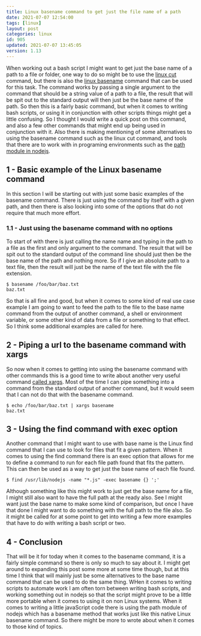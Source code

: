 ```yaml
---
title: Linux basename command to get just the file name of a path
date: 2021-07-07 12:54:00
tags: [linux]
layout: post
categories: linux
id: 905
updated: 2021-07-07 13:45:05
version: 1.13
---
```


When working out a bash script I might want to get just the base name of a path to a file or folder, one way to do so might be to use the [linux cut](/2020/11/19/linux-cut/) command, but there is also the [linux basename](https://www.geeksforgeeks.org/basename-command-in-linux-with-examples/) command that can be used for this task. The command works by passing a single argument to the command that should be a string value of a path to a file, the result that will be spit out to the standard output will then just be the base name of the path. So then this is a fairly basic command, but when it comes to writing bash scripts, or using it in conjunction with other scripts things might get a little confusing. So I thought I would write a quick post on this command, and also a few other commands that might end up being used in conjunction with it. Also there is making mentioning of some alternatives to using the basename command such as the linux cut command, and tools that there are to work with in programing environments such as the [path module in nodejs](/2017/12/27/nodejs-paths/).


<!-- more -->

## 1 - Basic example of the Linux basename command

In this section I will be starting out with just some basic examples of the basename command. There is just using the command by itself with a given path, and then there is also looking into some of the options that do not require that much more effort.

### 1.1 - Just using the basename command with no options

To start of with there is just calling the name name and typing in the path to a file as the first and only argument to the command. The result that will be spit out to the standard output of the command line should just then be the base name of the path and nothing more. So if I give an absolute path to a text file, then the result will just be the name of the text file with the file extension.

```
$ basename /foo/bar/baz.txt
baz.txt
```

So that is all fine and good, but when it comes to some kind of real use case example I am going to want to feed the path to the file to the base name command from the output of another command, a shell or environment variable, or some other kind of data from a file or something to that effect. So I think some additional examples are called for here.

## 2 - Piping a url to the basename command with xargs

So now when it comes to getting into using the basename command with other commands this is a good time to write about another very useful command [called xargs](/2020/09/26/linux-xargs/). Most of the time I can pipe something into a command from the standard output of another command, but it would seem that I can not do that with the basename command.

```
$ echo /foo/bar/baz.txt | xargs basename
baz.txt
```

## 3 - Using the find command with exec option

Another command that I might want to use with base name is the Linux find command that I can use to look for files that fit a given pattern. When it comes to using the find command there is an exec option that allows for me to define a command to run for each file path found that fits the pattern. This can then be used as a way to get just the base name of each file found.

```
$ find /usr/lib/nodejs -name "*.js" -exec basename {} ';'
```

Although something like this might work to just get the base name for a file, I might still also want to have the full path at the ready also. See I might want just the base name to make some kind of comparison, but once I have that done I might want to do something with the full path to the file also. So it might be called for at some point to get into writing a few more examples that have to do with writing a bash script or two.

## 4 - Conclusion

That will be it for today when it comes to the basename command, it is a fairly simple command so there is only so much to say about it. I might get around to expanding this post some more at some time though, but at this time I think that will mainly just be some alternatives to the base name command that can be used to do the same thing. WHen it comes to writing scripts to automate work I am often torn between writing bash scripts, and working something out in nodejs so that the script might prove to be a little more portable when it comes to using it on non Linux systems. When it comes to writing a little javaScript code there is using the path module of nodejs which has a basename method that works just like this native Linux basename command. So there might be more to wrote about when it comes to those kind of topics.